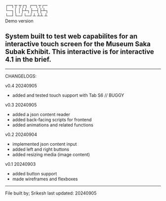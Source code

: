 ┌─┐┬ ┬┌┐ ┌─┐┬┌─  
└─┐│ │├┴┐├─┤├┴┐  
└─┘└─┘└─┘┴ ┴┴ ┴  
Demo version

## System built to test web capabilites for an interactive touch screen for the Museum Saka Subak Exhibit. This interactive is for interactive 4.1 in the brief.

---

CHANGELOGS:

v0.4 20240905

- added and tested touch support with Tab S6 // BUGGY

v0.3 20240905

- added a json content reader
- added back-facing scripts for frontend
- added animations and related functions

v0.2 20240904

- implemented json content input
- added left and right buttons
- added resizing media (image content)

v0.1 20240903

- added button support
- made wireframes and flexboxes

---

File built by; Srikesh
last updated: 20240905
